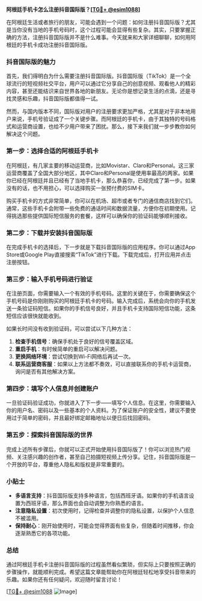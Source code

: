 **阿根廷手机卡怎么注册抖音国际版？[[TG💪+ @esim1088](https://t.me/s/esim1088)]**

在阿根廷生活或者旅行的朋友，可能会遇到一个问题：如何注册抖音国际版？尤其是当你没有当地的手机号码时，这个过程可能会显得有些复杂。其实，只要掌握正确的方法，注册抖音国际版并不是什么难事。今天就来和大家详细聊聊，如何用阿根廷的手机卡成功注册抖音国际版。

### 抖音国际版的魅力

首先，我们得明白为什么需要注册抖音国际版。抖音国际版（TikTok）是一个全球流行的短视频社交平台，用户可以通过它分享自己的创意视频、观看他人的精彩内容，甚至还能结识来自世界各地的新朋友。无论你是想记录生活的点滴，还是寻找灵感和乐趣，抖音国际版都值得一试。

然而，与国内版本不同，国际版对用户的注册要求更加严格，尤其是对于非本地用户来说，手机号验证成了一个关键步骤。而阿根廷的手机卡，由于其独特的号码格式和运营商设置，也给不少用户带来了困扰。那么，接下来我们就一步步教你如何解决这个问题。

### 第一步：选择合适的阿根廷手机卡

在阿根廷，有几家主要的移动运营商，比如Movistar、Claro和Personal。这三家运营商覆盖了全国大部分地区，其中Claro和Personal是使用率最高的两家。如果你已经在阿根廷并且已经有了当地手机卡，那么恭喜你，已经完成了第一步。如果没有的话，也不用担心，可以选择购买一张预付费的SIM卡。

购买手机卡的方式非常简单，你可以在机场、超市或者专门的通信商店找到它们。通常，这些手机卡会附带一些免费的通话时间和数据流量，方便你在初期使用。记得挑选那些提供国际短信服务的套餐，这样可以确保你的验证码能够顺利接收。

### 第二步：下载并安装抖音国际版

在完成手机卡的选择后，下一步就是下载抖音国际版的应用程序。你可以通过App Store或Google Play直接搜索“TikTok”进行下载。下载完成后，打开应用并点击注册按钮。

### 第三步：输入手机号码进行验证

在注册页面，你需要输入一个有效的手机号码。这里的关键在于，你需要确保这个手机号码是你刚刚购买的阿根廷手机卡的号码。输入完成后，系统会向你的手机发送一条验证码短信。如果你的手机信号良好，并且手机卡支持国际短信功能，这条短信应该很快就能收到。

如果长时间没有收到验证码，可以尝试以下几种方法：

1. **检查手机信号**：确保手机处于良好的信号覆盖区域。
2. **重启手机**：有时候简单的重启可以解决问题。
3. **更换网络环境**：尝试切换到Wi-Fi网络后再试一次。
4. **联系运营商客服**：如果以上方法都不奏效，可以直接联系你的手机卡运营商，询问是否有其他解决方案。

### 第四步：填写个人信息并创建账户

一旦验证码验证成功，你就进入了下一步——填写个人信息。在这里，你需要输入你的用户名、密码以及一些基本的个人资料。为了保证账户的安全性，建议不要使用过于简单的密码，并且最好绑定邮箱地址以便日后找回密码。

### 第五步：探索抖音国际版的世界

完成上述所有步骤后，你就可以正式开始使用抖音国际版了！你可以浏览热门视频、关注感兴趣的创作者，甚至自己拍摄短视频上传分享。记住，抖音国际版是一个开放的平台，尊重他人隐私和版权是非常重要的。

### 小贴士

- **多语言支持**：抖音国际版支持多种语言，包括西班牙语。如果你的手机语言设置为西班牙语，那么界面也会自动调整为你熟悉的语言。
- **注意隐私设置**：初次使用时，记得检查并调整你的隐私设置，以保护个人信息不被滥用。
- **保持耐心**：刚开始使用时，可能会觉得界面有些复杂，但随着时间推移，你会逐渐熟悉它的各项功能。

### 总结

通过阿根廷手机卡注册抖音国际版的过程虽然看似繁琐，但实际上只要按照正确的步骤操作，就能顺利完成。希望这篇文章能帮助你在阿根廷轻松地享受抖音带来的乐趣。如果你还有任何疑问，欢迎随时留言讨论！

[[TG💪+ @esim1088](https://t.me/s/esim1088) ![Image](https://i.postimg.cc/4NQfJmqS/Snipaste-2025-05-13-00-14-12.png)]